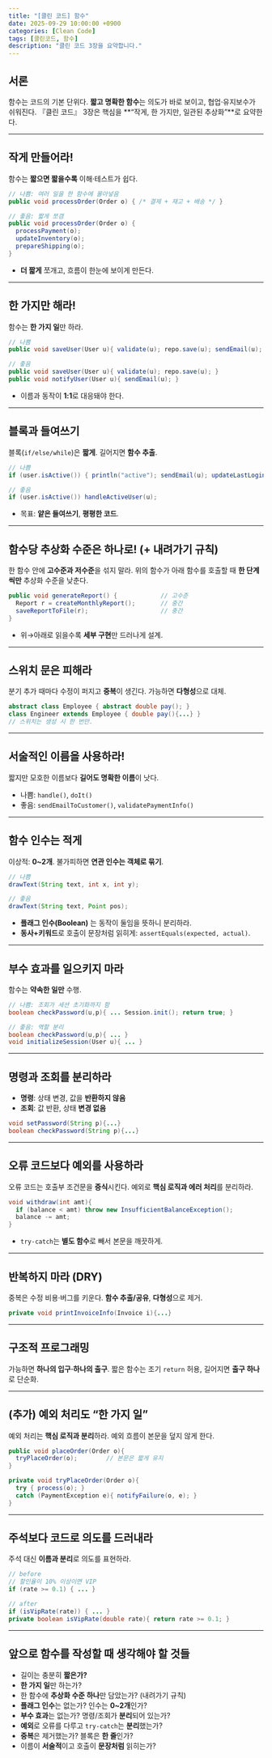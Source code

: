 ```yaml
---
title: "[클린 코드] 함수"
date: 2025-09-29 10:00:00 +0900
categories: [Clean Code]
tags: [클린코드, 함수]
description: "클린 코드 3장을 요약합니다."
---
```


## 서론

함수는 코드의 기본 단위다.
**짧고 명확한 함수**는 의도가 바로 보이고, 협업·유지보수가 쉬워진다. 『클린 코드』 3장은 핵심을 **“작게, 한 가지만, 일관된 추상화”**로 요약한다.

---

## 작게 만들어라!

함수는 **짧으면 짧을수록** 이해·테스트가 쉽다.

```java
// 나쁨: 여러 일을 한 함수에 몰아넣음
public void processOrder(Order o) { /* 결제 + 재고 + 배송 */ }

// 좋음: 짧게 쪼갬
public void processOrder(Order o) {
  processPayment(o);
  updateInventory(o);
  prepareShipping(o);
}
```

* **더 짧게** 쪼개고, 흐름이 한눈에 보이게 만든다.

---

## 한 가지만 해라!

함수는 **한 가지 일**만 하라.

```java
// 나쁨
public void saveUser(User u){ validate(u); repo.save(u); sendEmail(u); }

// 좋음
public void saveUser(User u){ validate(u); repo.save(u); }
public void notifyUser(User u){ sendEmail(u); }
```

* 이름과 동작이 **1:1**로 대응돼야 한다.

---

## 블록과 들여쓰기

블록(`if/else/while`)은 **짧게**. 길어지면 **함수 추출**.

```java
// 나쁨
if (user.isActive()) { println("active"); sendEmail(u); updateLastLogin(u); }

// 좋음
if (user.isActive()) handleActiveUser(u);
```

* 목표: **얕은 들여쓰기**, **평평한 코드**.

---

## 함수당 추상화 수준은 하나로! (+ 내려가기 규칙)

한 함수 안에 **고수준과 저수준**을 섞지 말라.
위의 함수가 아래 함수를 호출할 때 **한 단계씩만** 추상화 수준을 낮춘다.

```java
public void generateReport() {            // 고수준
  Report r = createMonthlyReport();       // 중간
  saveReportToFile(r);                    // 중간
}
```

* 위→아래로 읽을수록 **세부 구현**만 드러나게 설계.

---

## 스위치 문은 피해라

분기 추가 때마다 수정이 퍼지고 **중복**이 생긴다. 가능하면 **다형성**으로 대체.

```java
abstract class Employee { abstract double pay(); }
class Engineer extends Employee { double pay(){...} }
// 스위치는 생성 시 한 번만.
```

---

## 서술적인 이름을 사용하라!

짧지만 모호한 이름보다 **길어도 명확한 이름**이 낫다.

* 나쁨: `handle()`, `doIt()`
* 좋음: `sendEmailToCustomer()`, `validatePaymentInfo()`

---

## 함수 인수는 적게

이상적: **0~2개**. 불가피하면 **연관 인수는 객체로 묶기**.

```java
// 나쁨
drawText(String text, int x, int y);

// 좋음
drawText(String text, Point pos);
```

* **플래그 인수(Boolean)** 는 동작이 둘임을 뜻하니 분리하라.
* **동사+키워드**로 호출이 문장처럼 읽히게: `assertEquals(expected, actual)`.

---

## 부수 효과를 일으키지 마라

함수는 **약속한 일만** 수행.

```java
// 나쁨: 조회가 세션 초기화까지 함
boolean checkPassword(u,p){ ... Session.init(); return true; }

// 좋음: 역할 분리
boolean checkPassword(u,p){ ... }
void initializeSession(User u){ ... }
```

---

## 명령과 조회를 분리하라

* **명령**: 상태 변경, 값을 **반환하지 않음**
* **조회**: 값 반환, 상태 **변경 없음**

```java
void setPassword(String p){...}
boolean checkPassword(String p){...}
```

---

## 오류 코드보다 예외를 사용하라

오류 코드는 호출부 조건문을 **증식**시킨다. 예외로 **핵심 로직과 에러 처리**를 분리하라.

```java
void withdraw(int amt){
  if (balance < amt) throw new InsufficientBalanceException();
  balance -= amt;
}
```

* `try-catch`는 **별도 함수**로 빼서 본문을 깨끗하게.

---

## 반복하지 마라 (DRY)

중복은 수정 비용·버그를 키운다. **함수 추출/공유**, **다형성**으로 제거.

```java
private void printInvoiceInfo(Invoice i){...}
```

---

## 구조적 프로그래밍

가능하면 **하나의 입구·하나의 출구**.
짧은 함수는 조기 `return` 허용, 길어지면 **출구 하나**로 단순화.

---

## (추가) 예외 처리도 “한 가지 일”

예외 처리는 **핵심 로직과 분리**하라. 예외 흐름이 본문을 덮지 않게 한다.

```java
public void placeOrder(Order o){
  tryPlaceOrder(o);        // 본문은 짧게 유지
}

private void tryPlaceOrder(Order o){
  try { process(o); }
  catch (PaymentException e){ notifyFailure(o, e); }
}
```

---

## 주석보다 코드로 의도를 드러내라

주석 대신 **이름과 분리**로 의도를 표현하라.

```java
// before
// 할인율이 10% 이상이면 VIP
if (rate >= 0.1) { ... }

// after
if (isVipRate(rate)) { ... }
private boolean isVipRate(double rate){ return rate >= 0.1; }
```


---

## 앞으로 함수를 작성할 때 생각해야 할 것들

* 길이는 충분히 **짧은가?**
* **한 가지 일**만 하는가?
* 한 함수에 **추상화 수준 하나**만 담았는가? (내려가기 규칙)
* **플래그 인수**는 없는가? 인수는 **0~2개**인가?
* **부수 효과**는 없는가? 명령/조회가 **분리**되어 있는가?
* **예외**로 오류를 다루고 `try-catch`는 **분리**했는가?
* **중복**은 제거했는가? 블록은 **한 줄**인가?
* 이름이 **서술적**이고 호출이 **문장처럼** 읽히는가?
